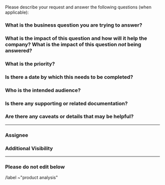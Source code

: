<!---This issue is for ad hoc requests for the Product Analysis team.
If you need analysis on an experiment, please use the `experiment_template`---->

Please describe your request and answer the following questions (when applicable):

### What is the business question you are trying to answer?


### What is the impact of this question and how will it help the company? What is the impact of this question _not_ being answered?


### What is the priority? 
<!---If you have other issues in the backlog, please include the relative priority of this issue 
compared to those. (This does not necessarily need to be specific, but it's helpful to know
if this is you top priority vs something that can be addressed after other asks.)---->


### Is there a date by which this **needs** to be completed?
<!---Please include the "why" along with the date.---->


### Who is the intended audience?
<!---Examples: Growth team, Key Meeting attendees, etc.---->


### Is there any supporting or related documentation?
<!---Please include links to any relevant epics, issues, MRs, instrumentation details, etc. 
For example, if the request involves user experience change (ex: credit card verification), please 
include the relevant event names, any details or context on the user experience, dates, etc.---->


### Are there any caveats or details that may be helpful?
<!---Please provide any additional context, dependencies, "gotchas", potential blockers, etc.---->


---

### Assignee
<!---Please assign the issue to your analyst contact, if applicable. Otherwise, you can assign 
to [at]cbraza.---->


### Additional Visibility
<!---Please tag anyone else who is involved and/or should have visibility into this issue.---->


---
### Please do not edit below

/label ~"product analysis"
